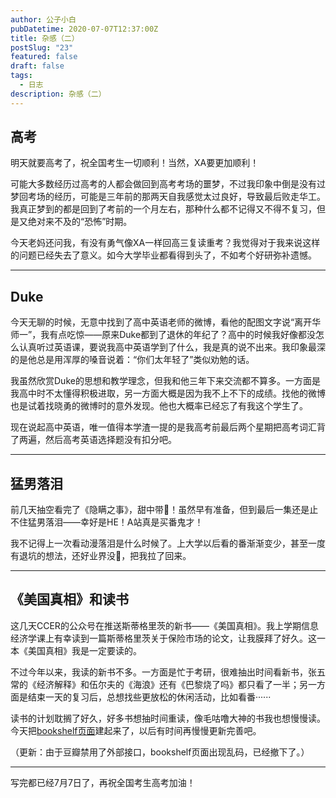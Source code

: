 ```yaml
---
author: 公子小白
pubDatetime: 2020-07-07T12:37:00Z
title: 杂感（二）
postSlug: "23"
featured: false
draft: false
tags:
  - 日志
description: 杂感（二）
---
```


## 高考

明天就要高考了，祝全国考生一切顺利！当然，XA要更加顺利！

可能大多数经历过高考的人都会做回到高考考场的噩梦，不过我印象中倒是没有过梦回考场的经历，可能是三年前的那两天自我感觉太过良好，导致最后败走华工。我真正梦到的都是回到了考前的一个月左右，那种什么都不记得又不得不复习，但是又绝对来不及的“恐怖”时期。

今天老妈还问我，有没有勇气像XA一样回高三复读重考？我觉得对于我来说这样的问题已经失去了意义。如今大学毕业都看得到头了，不如考个好研弥补遗憾。

---

## Duke

今天无聊的时候，无意中找到了高中英语老师的微博，看他的配图文字说“离开华师一”，我有点吃惊——原来Duke都到了退休的年纪了？高中的时候我好像都没怎么认真听过英语课，要说我高中英语学到了什么，我是真的说不出来。我印象最深的是他总是用浑厚的嗓音说着：“你们太年轻了”类似劝勉的话。

我虽然欣赏Duke的思想和教学理念，但我和他三年下来交流都不算多。一方面是我高中时不太懂得积极进取，另一方面大概是因为我不上不下的成绩。找他的微博也是试着找晓勇的微博时的意外发现。他也大概率已经忘了有我这个学生了。

现在说起高中英语，唯一值得本学渣一提的是我高考前最后两个星期把高考词汇背了两遍，然后高考英语选择题没有扣分吧。

---

## 猛男落泪

前几天抽空看完了《隐瞒之事》，甜中带🔪！虽然早有准备，但到最后一集还是止不住猛男落泪——幸好是HE！A站真是买番鬼才！

我不记得上一次看动漫落泪是什么时候了。上大学以后看的番渐渐变少，甚至一度有退坑的想法，还好业界没💊，把我拉了回来。

---

## 《美国真相》和读书

这几天CCER的公众号在推送斯蒂格里茨的新书——《美国真相》。我上学期信息经济学课上有幸读到一篇斯蒂格里茨关于保险市场的论文，让我膜拜了好久。这一本《美国真相》我是一定要读的。

不过今年以来，我读的新书不多。一方面是忙于考研，很难抽出时间看新书，张五常的《经济解释》和伍尔夫的《海浪》还有《巴黎烧了吗》都只看了一半；另一方面是结束一天的复习后，总想找些更放松的休闲活动，比如看番······

读书的计划耽搁了好久，好多书想抽时间重读，像毛咕噜大神的书我也想慢慢读。今天把[bookshelf页面](http://localhost/randomwalk/bookshelf/)建起来了，以后有时间再慢慢更新完善吧。

（更新：由于豆瓣禁用了外部接口，bookshelf页面出现乱码，已经撤下了。）

---

写完都已经7月7日了，再祝全国考生高考加油！
